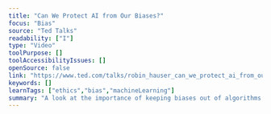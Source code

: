 ```yaml
---
title: "Can We Protect AI from Our Biases?"
focus: "Bias"
source: "Ted Talks"
readability: ["I"]
type: "Video"
toolPurpose: []
toolAccessibilityIssues: []
openSource: false
link: "https://www.ted.com/talks/robin_hauser_can_we_protect_ai_from_our_biases#t-44620"
keywords: []
learnTags: ["ethics","bias","machineLearning"]
summary: "A look at the importance of keeping biases out of algorithms and having a clear method of oversight for ethical standards. "
---
```


